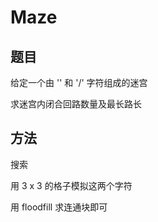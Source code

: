 # Maze

## 题目

给定一个由 '\' 和 '/' 字符组成的迷宫

求迷宫内闭合回路数量及最长路长


## 方法

搜索

用 3 x 3 的格子模拟这两个字符

用 floodfill 求连通块即可
